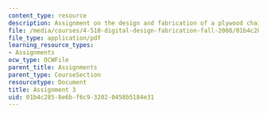 ```yaml
---
content_type: resource
description: Assignment on the design and fabrication of a plywood chair.
file: /media/courses/4-510-digital-design-fabrication-fall-2008/01b4c2858e6bf6c932020458b5184e31_assn3.pdf
file_type: application/pdf
learning_resource_types:
- Assignments
ocw_type: OCWFile
parent_title: Assignments
parent_type: CourseSection
resourcetype: Document
title: Assignment 3
uid: 01b4c285-8e6b-f6c9-3202-0458b5184e31
---
```

